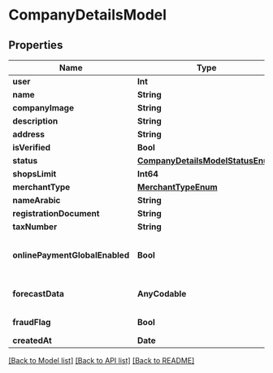 # CompanyDetailsModel

## Properties
Name | Type | Description | Notes
------------ | ------------- | ------------- | -------------
**user** | **Int** |  | 
**name** | **String** |  | 
**companyImage** | **String** |  | [optional] 
**description** | **String** |  | [optional] 
**address** | **String** |  | [optional] 
**isVerified** | **Bool** |  | [optional] 
**status** | [**CompanyDetailsModelStatusEnum**](CompanyDetailsModelStatusEnum.md) |  | [optional] 
**shopsLimit** | **Int64** |  | [optional] 
**merchantType** | [**MerchantTypeEnum**](MerchantTypeEnum.md) |  | [optional] 
**nameArabic** | **String** |  | [optional] 
**registrationDocument** | **String** |  | [optional] 
**taxNumber** | **String** |  | [optional] 
**onlinePaymentGlobalEnabled** | **Bool** | If enabled, all shops for this company will be eligible for online payments. | [optional] 
**forecastData** | **AnyCodable** | AI forecast metadata (will JSON‑encode datetimes/timestamps) | [optional] 
**fraudFlag** | **Bool** | Flag if potential fraud detected | [optional] 
**createdAt** | **Date** | Creation timestamp | [readonly] 

[[Back to Model list]](../README.md#documentation-for-models) [[Back to API list]](../README.md#documentation-for-api-endpoints) [[Back to README]](../README.md)


